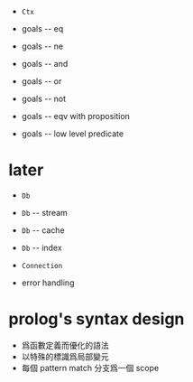 - `Ctx`

- goals -- eq
- goals -- ne

- goals -- and
- goals -- or
- goals -- not

- goals -- eqv with proposition
- goals -- low level predicate

# later

- `Db`
- `Db` -- stream
- `Db` -- cache
- `Db` -- index
- `Connection`

- error handling

# prolog's syntax design

- 爲函數定義而優化的語法
- 以特殊的標識爲局部變元
- 每個 pattern match 分支爲一個 scope
